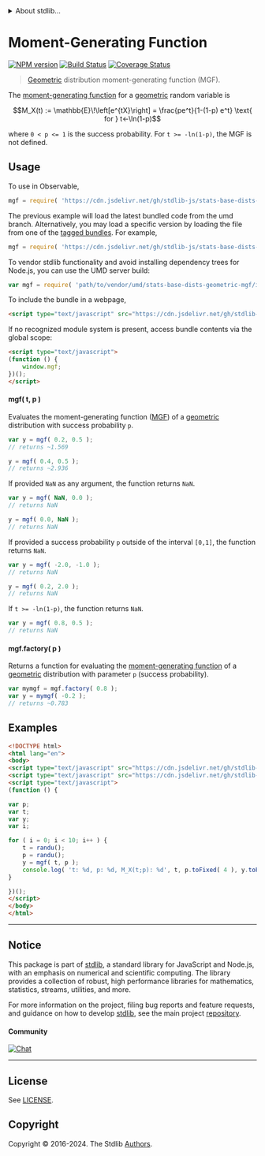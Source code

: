 <!--

@license Apache-2.0

Copyright (c) 2018 The Stdlib Authors.

Licensed under the Apache License, Version 2.0 (the "License");
you may not use this file except in compliance with the License.
You may obtain a copy of the License at

   http://www.apache.org/licenses/LICENSE-2.0

Unless required by applicable law or agreed to in writing, software
distributed under the License is distributed on an "AS IS" BASIS,
WITHOUT WARRANTIES OR CONDITIONS OF ANY KIND, either express or implied.
See the License for the specific language governing permissions and
limitations under the License.

-->


<details>
  <summary>
    About stdlib...
  </summary>
  <p>We believe in a future in which the web is a preferred environment for numerical computation. To help realize this future, we've built stdlib. stdlib is a standard library, with an emphasis on numerical and scientific computation, written in JavaScript (and C) for execution in browsers and in Node.js.</p>
  <p>The library is fully decomposable, being architected in such a way that you can swap out and mix and match APIs and functionality to cater to your exact preferences and use cases.</p>
  <p>When you use stdlib, you can be absolutely certain that you are using the most thorough, rigorous, well-written, studied, documented, tested, measured, and high-quality code out there.</p>
  <p>To join us in bringing numerical computing to the web, get started by checking us out on <a href="https://github.com/stdlib-js/stdlib">GitHub</a>, and please consider <a href="https://opencollective.com/stdlib">financially supporting stdlib</a>. We greatly appreciate your continued support!</p>
</details>

# Moment-Generating Function

[![NPM version][npm-image]][npm-url] [![Build Status][test-image]][test-url] [![Coverage Status][coverage-image]][coverage-url] <!-- [![dependencies][dependencies-image]][dependencies-url] -->

> [Geometric][geometric-distribution] distribution moment-generating function (MGF).

<!-- Section to include introductory text. Make sure to keep an empty line after the intro `section` element and another before the `/section` close. -->

<section class="intro">

The [moment-generating function][mgf] for a [geometric][geometric-distribution] random variable is

<!-- <equation class="equation" label="eq:geometric_mgf_function" align="center" raw="M_X(t) := \mathbb{E}\!\left[e^{tX}\right] = \frac{pe^t}{1-(1-p) e^t} \text{ for } t<-\ln(1-p)" alt="Moment-generating function (MGF) for a geometric distribution."> -->

```math
M_X(t) := \mathbb{E}\!\left[e^{tX}\right] = \frac{pe^t}{1-(1-p) e^t} \text{ for } t<-\ln(1-p)
```

<!-- <div class="equation" align="center" data-raw-text="M_X(t) := \mathbb{E}\!\left[e^{tX}\right] = \frac{pe^t}{1-(1-p) e^t} \text{ for } t&lt;-\ln(1-p)" data-equation="eq:geometric_mgf_function">
    <img src="https://cdn.jsdelivr.net/gh/stdlib-js/stdlib@51534079fef45e990850102147e8945fb023d1d0/lib/node_modules/@stdlib/stats/base/dists/geometric/mgf/docs/img/equation_geometric_mgf_function.svg" alt="Moment-generating function (MGF) for a geometric distribution.">
    <br>
</div> -->

<!-- </equation> -->

where `0 < p <= 1` is the success probability. For `t >= -ln(1-p)`, the MGF is not defined.

</section>

<!-- /.intro -->

<!-- Package usage documentation. -->



<section class="usage">

## Usage

To use in Observable,

```javascript
mgf = require( 'https://cdn.jsdelivr.net/gh/stdlib-js/stats-base-dists-geometric-mgf@umd/browser.js' )
```
The previous example will load the latest bundled code from the umd branch. Alternatively, you may load a specific version by loading the file from one of the [tagged bundles](https://github.com/stdlib-js/stats-base-dists-geometric-mgf/tags). For example,

```javascript
mgf = require( 'https://cdn.jsdelivr.net/gh/stdlib-js/stats-base-dists-geometric-mgf@v0.2.0-umd/browser.js' )
```

To vendor stdlib functionality and avoid installing dependency trees for Node.js, you can use the UMD server build:

```javascript
var mgf = require( 'path/to/vendor/umd/stats-base-dists-geometric-mgf/index.js' )
```

To include the bundle in a webpage,

```html
<script type="text/javascript" src="https://cdn.jsdelivr.net/gh/stdlib-js/stats-base-dists-geometric-mgf@umd/browser.js"></script>
```

If no recognized module system is present, access bundle contents via the global scope:

```html
<script type="text/javascript">
(function () {
    window.mgf;
})();
</script>
```

#### mgf( t, p )

Evaluates the moment-generating function ([MGF][mgf]) of a [geometric][geometric-distribution] distribution with success probability `p`.

```javascript
var y = mgf( 0.2, 0.5 );
// returns ~1.569

y = mgf( 0.4, 0.5 );
// returns ~2.936
```

If provided `NaN` as any argument, the function returns `NaN`.

```javascript
var y = mgf( NaN, 0.0 );
// returns NaN

y = mgf( 0.0, NaN );
// returns NaN
```

If provided a success probability `p` outside of the interval `[0,1]`, the function returns `NaN`.

```javascript
var y = mgf( -2.0, -1.0 );
// returns NaN

y = mgf( 0.2, 2.0 );
// returns NaN
```

If `t >= -ln(1-p)`, the function returns `NaN`.

```javascript
var y = mgf( 0.8, 0.5 );
// returns NaN
```

#### mgf.factory( p )

Returns a function for evaluating the [moment-generating function][mgf] of a [geometric][geometric-distribution] distribution with parameter `p` (success probability).

```javascript
var mymgf = mgf.factory( 0.8 );
var y = mymgf( -0.2 );
// returns ~0.783
```

</section>

<!-- /.usage -->

<!-- Package usage notes. Make sure to keep an empty line after the `section` element and another before the `/section` close. -->

<section class="notes">

</section>

<!-- /.notes -->

<!-- Package usage examples. -->

<section class="examples">

## Examples

<!-- eslint no-undef: "error" -->

```html
<!DOCTYPE html>
<html lang="en">
<body>
<script type="text/javascript" src="https://cdn.jsdelivr.net/gh/stdlib-js/random-base-randu@umd/browser.js"></script>
<script type="text/javascript" src="https://cdn.jsdelivr.net/gh/stdlib-js/stats-base-dists-geometric-mgf@umd/browser.js"></script>
<script type="text/javascript">
(function () {

var p;
var t;
var y;
var i;

for ( i = 0; i < 10; i++ ) {
    t = randu();
    p = randu();
    y = mgf( t, p );
    console.log( 't: %d, p: %d, M_X(t;p): %d', t, p.toFixed( 4 ), y.toFixed( 4 ) );
}

})();
</script>
</body>
</html>
```

</section>

<!-- /.examples -->

<!-- Section to include cited references. If references are included, add a horizontal rule *before* the section. Make sure to keep an empty line after the `section` element and another before the `/section` close. -->

<section class="references">

</section>

<!-- /.references -->

<!-- Section for related `stdlib` packages. Do not manually edit this section, as it is automatically populated. -->

<section class="related">

</section>

<!-- /.related -->

<!-- Section for all links. Make sure to keep an empty line after the `section` element and another before the `/section` close. -->


<section class="main-repo" >

* * *

## Notice

This package is part of [stdlib][stdlib], a standard library for JavaScript and Node.js, with an emphasis on numerical and scientific computing. The library provides a collection of robust, high performance libraries for mathematics, statistics, streams, utilities, and more.

For more information on the project, filing bug reports and feature requests, and guidance on how to develop [stdlib][stdlib], see the main project [repository][stdlib].

#### Community

[![Chat][chat-image]][chat-url]

---

## License

See [LICENSE][stdlib-license].


## Copyright

Copyright &copy; 2016-2024. The Stdlib [Authors][stdlib-authors].

</section>

<!-- /.stdlib -->

<!-- Section for all links. Make sure to keep an empty line after the `section` element and another before the `/section` close. -->

<section class="links">

[npm-image]: http://img.shields.io/npm/v/@stdlib/stats-base-dists-geometric-mgf.svg
[npm-url]: https://npmjs.org/package/@stdlib/stats-base-dists-geometric-mgf

[test-image]: https://github.com/stdlib-js/stats-base-dists-geometric-mgf/actions/workflows/test.yml/badge.svg?branch=v0.2.0
[test-url]: https://github.com/stdlib-js/stats-base-dists-geometric-mgf/actions/workflows/test.yml?query=branch:v0.2.0

[coverage-image]: https://img.shields.io/codecov/c/github/stdlib-js/stats-base-dists-geometric-mgf/main.svg
[coverage-url]: https://codecov.io/github/stdlib-js/stats-base-dists-geometric-mgf?branch=main

<!--

[dependencies-image]: https://img.shields.io/david/stdlib-js/stats-base-dists-geometric-mgf.svg
[dependencies-url]: https://david-dm.org/stdlib-js/stats-base-dists-geometric-mgf/main

-->

[chat-image]: https://img.shields.io/gitter/room/stdlib-js/stdlib.svg
[chat-url]: https://app.gitter.im/#/room/#stdlib-js_stdlib:gitter.im

[stdlib]: https://github.com/stdlib-js/stdlib

[stdlib-authors]: https://github.com/stdlib-js/stdlib/graphs/contributors

[umd]: https://github.com/umdjs/umd
[es-module]: https://developer.mozilla.org/en-US/docs/Web/JavaScript/Guide/Modules

[deno-url]: https://github.com/stdlib-js/stats-base-dists-geometric-mgf/tree/deno
[deno-readme]: https://github.com/stdlib-js/stats-base-dists-geometric-mgf/blob/deno/README.md
[umd-url]: https://github.com/stdlib-js/stats-base-dists-geometric-mgf/tree/umd
[umd-readme]: https://github.com/stdlib-js/stats-base-dists-geometric-mgf/blob/umd/README.md
[esm-url]: https://github.com/stdlib-js/stats-base-dists-geometric-mgf/tree/esm
[esm-readme]: https://github.com/stdlib-js/stats-base-dists-geometric-mgf/blob/esm/README.md
[branches-url]: https://github.com/stdlib-js/stats-base-dists-geometric-mgf/blob/main/branches.md

[stdlib-license]: https://raw.githubusercontent.com/stdlib-js/stats-base-dists-geometric-mgf/main/LICENSE

[geometric-distribution]: https://en.wikipedia.org/wiki/Geometric_distribution

[mgf]: https://en.wikipedia.org/wiki/Moment-generating_function

</section>

<!-- /.links -->
